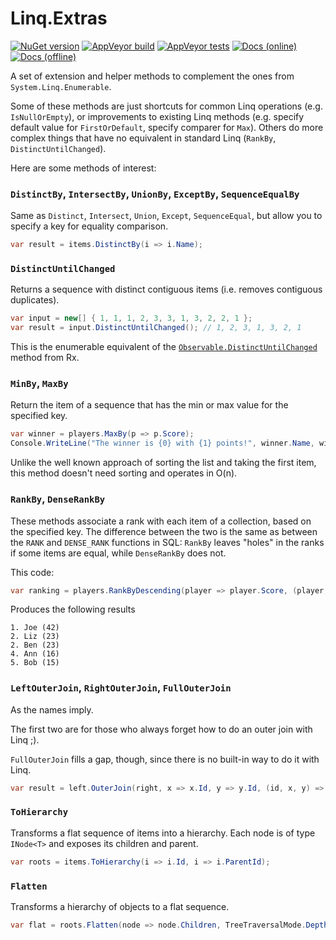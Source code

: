 # Linq.Extras

[![NuGet version](https://img.shields.io/nuget/v/Linq.Extras.svg?logo=nuget)](https://www.nuget.org/packages/Linq.Extras)
[![AppVeyor build](https://img.shields.io/appveyor/ci/thomaslevesque/linq-extras.svg?logo=appveyor)](https://ci.appveyor.com/project/thomaslevesque/linq-extras)
[![AppVeyor tests](https://img.shields.io/appveyor/tests/thomaslevesque/linq-extras.svg?logo=appveyor)](https://ci.appveyor.com/project/thomaslevesque/linq-extras/build/tests)
[![Docs (online)](https://img.shields.io/badge/docs-online%20(HTML)-blue.svg)](https://thomaslevesque.github.io/Linq.Extras/api/)
[![Docs (offline)](https://img.shields.io/badge/docs-offline%20(CHM)-blue.svg)](https://thomaslevesque.github.io/Linq.Extras/api/Linq.Extras.chm)

A set of extension and helper methods to complement the ones from `System.Linq.Enumerable`.

Some of these methods are just shortcuts for common Linq operations (e.g. `IsNullOrEmpty`), or improvements to
existing Linq methods (e.g. specify default value for `FirstOrDefault`, specify comparer for `Max`). Others do more
complex things that have no equivalent in standard Linq (`RankBy`, `DistinctUntilChanged`).

Here are some methods of interest:

### `DistinctBy`, `IntersectBy`, `UnionBy`, `ExceptBy`, `SequenceEqualBy`

Same as `Distinct`, `Intersect`, `Union`, `Except`, `SequenceEqual`, but allow you to specify a key for equality comparison.

```csharp
var result = items.DistinctBy(i => i.Name);
```

### `DistinctUntilChanged`

Returns a sequence with distinct contiguous items (i.e. removes contiguous duplicates).

```csharp
var input = new[] { 1, 1, 1, 2, 3, 3, 1, 3, 2, 2, 1 };
var result = input.DistinctUntilChanged(); // 1, 2, 3, 1, 3, 2, 1
```

This is the enumerable equivalent of the [`Observable.DistinctUntilChanged`](http://msdn.microsoft.com/en-us/library/system.reactive.linq.observable.distinctuntilchanged%28v=vs.103%29.aspx) method from Rx.

### `MinBy`, `MaxBy`

Return the item of a sequence that has the min or max value for the specified key.

```csharp
var winner = players.MaxBy(p => p.Score);
Console.WriteLine("The winner is {0} with {1} points!", winner.Name, winner.Score);
```

Unlike the well known approach of sorting the list and taking the first item, this method doesn't need sorting and operates in O(n).

### `RankBy`, `DenseRankBy`

These methods associate a rank with each item of a collection, based on the specified key. The difference between the two is the same as between the `RANK` and `DENSE_RANK` functions in SQL:
`RankBy` leaves "holes" in the ranks if some items are equal, while `DenseRankBy` does not.

This code:

```csharp
var ranking = players.RankByDescending(player => player.Score, (player, rank) => string.Format("{0}. {1} ({2})", rank, player.Name, player.Score));
```

Produces the following results

```
1. Joe (42)
2. Liz (23)
2. Ben (23)
4. Ann (16)
5. Bob (15)
```

### `LeftOuterJoin`, `RightOuterJoin`, `FullOuterJoin`

As the names imply.

The first two are for those who always forget how to do an outer join with Linq ;).

`FullOuterJoin` fills a gap, though, since there is no built-in way to do it with Linq.

```csharp
var result = left.OuterJoin(right, x => x.Id, y => y.Id, (id, x, y) => new { x, y });
```

### `ToHierarchy`

Transforms a flat sequence of items into a hierarchy. Each node is of type `INode<T>` and exposes its children and parent.

```csharp
var roots = items.ToHierarchy(i => i.Id, i => i.ParentId);
```

### `Flatten`

Transforms a hierarchy of objects to a flat sequence.

```csharp
var flat = roots.Flatten(node => node.Children, TreeTraversalMode.DepthFirst);
```
